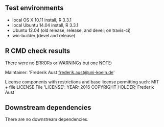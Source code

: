 ## Test environments
* local OS X 10.11 install, R 3.3.1
* local Ubuntu 14.04 install, R 3.3.1
* Ubuntu 12.04 (old release, release, and devel; on travis-ci)
* win-builder (devel and release)

## R CMD check results
There were no ERRORs or WARNINGs but one NOTE:

Maintainer: 'Frederik Aust <frederik.aust@uni-koeln.de>'

License components with restrictions and base license permitting such:
  MIT + file LICENSE
File 'LICENSE':
  YEAR: 2016
  COPYRIGHT HOLDER: Frederik Aust

## Downstream dependencies
There are no downstream dependencies.
